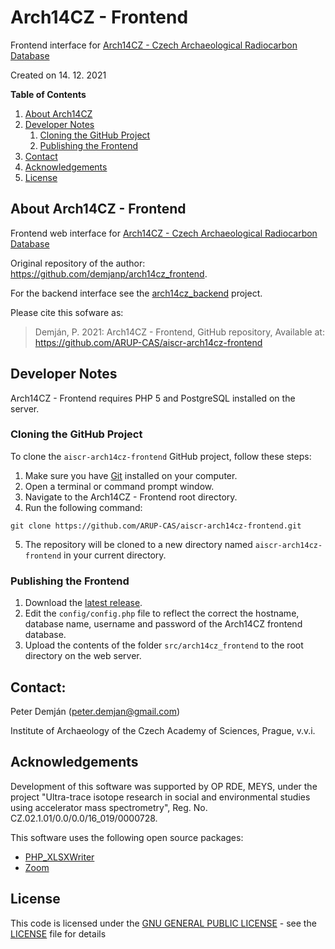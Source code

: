 # Arch14CZ - Frontend
Frontend interface for [Arch14CZ - Czech Archaeological Radiocarbon Database](https://arch14.cz)

Created on 14. 12. 2021

**Table of Contents**
1. [About Arch14CZ](#about)
2. [Developer Notes](#developer)
   1. [Cloning the GitHub Project](#cloning)
   2. [Publishing the Frontend](#publishing)
3. [Contact](#contact)
4. [Acknowledgements](#acknowledgements)
5. [License](#license)

## About Arch14CZ - Frontend <a name="about"></a>
Frontend web interface for [Arch14CZ - Czech Archaeological Radiocarbon Database](https://arch14.cz)

Original repository of the author: <https://github.com/demjanp/arch14cz_frontend>.

For the backend interface see the [arch14cz_backend](https://github.com/ARUP-CAS/aiscr-arch14cz-backend) project.

Please cite this sofware as:
> Demján, P. 2021: Arch14CZ - Frontend, GitHub repository, Available at: <https://github.com/ARUP-CAS/aiscr-arch14cz-frontend>

## Developer Notes <a name="developer"></a>
Arch14CZ - Frontend requires PHP 5 and PostgreSQL installed on the server.

### Cloning the GitHub Project <a name="cloning"></a>

To clone the `aiscr-arch14cz-frontend` GitHub project, follow these steps:

1. Make sure you have [Git](https://git-scm.com/downloads) installed on your computer.
2. Open a terminal or command prompt window.
3. Navigate to the Arch14CZ - Frontend root directory.
4. Run the following command:
<pre><code>git clone https://github.com/ARUP-CAS/aiscr-arch14cz-frontend.git</code></pre>
5. The repository will be cloned to a new directory named `aiscr-arch14cz-frontend` in your current directory.

### Publishing the Frontend <a name="publishing"></a>

1. Download the [latest release](https://github.com/ARUP-CAS/aiscr-arch14cz-frontend/releases/latest).
2. Edit the `config/config.php` file to reflect the correct the hostname, database name, username and password of the Arch14CZ frontend database.
3. Upload the contents of the folder `src/arch14cz_frontend` to the root directory on the web server. 

## Contact: <a name="contact"></a>
Peter Demján (peter.demjan@gmail.com)

Institute of Archaeology of the Czech Academy of Sciences, Prague, v.v.i.

## Acknowledgements <a name="acknowledgements"></a>

Development of this software was supported by OP RDE, MEYS, under the project "Ultra-trace isotope research in social and environmental studies using accelerator mass spectrometry", Reg. No. CZ.02.1.01/0.0/0.0/16_019/0000728.

This software uses the following open source packages:
* [PHP_XLSXWriter](https://github.com/mk-j/PHP_XLSXWriter)
* [Zoom](https://github.com/jackmoore/zoom)

## License <a name="license"></a>

This code is licensed under the [GNU GENERAL PUBLIC LICENSE](https://www.gnu.org/licenses/gpl-3.0.en.html) - see the [LICENSE](LICENSE) file for details
